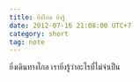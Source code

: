 ```yaml
---
title: ยิ่งไกล ยิ่งรู้
date: 2012-07-16 21:08:00 UTC+7
category: short
tag: note
---
```


ยิ่งเดินทางไกล เรายิ่งรู้ว่าอะไรที่ไม่จำเป็น

